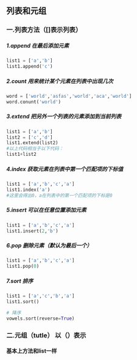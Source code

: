 ## 列表和元组

### 一.列表方法（[]表示列表）

##### 1.append   在最后添加元素

```python
list1 = ['a','b']
list1.append('c')
```

##### 2.count  用来统计某个元素在列表中出现几次

```python
word = ['world','asfas','world','aca','world']
word.conunt('world')
```

##### 3.extend  把另外一个列表的元素添加到当前列表	

```Python
list1 = ['a','b']
list2 = ['c','d']
list1.extend(list2)
#以上代码相当于以下代码：
list1+list2
```

##### 4.index  获取元素在列表中第一个匹配项的下标值

```python
list1 = ['a','b','c','a']
list1.index('a')
#这里会得出0，a在列表中的第一个匹配项的下标是0
```

##### 5.insert   可以在任意位置添加元素

```Python
list1 = ['a','b','c','a']
list1.insert(2,'b')
```

##### 6.pop 删除元素（默认为最后一个）

```Python
list1 = ['a','b','c','a']
list1.pop(0)
```

##### 7.sort 排序

```python
list1 = ['a','c','b','a']
list1.sort()

# 降序
vowels.sort(reverse=True)

```

### 二.元组（tutle）  以（）表示

#### 	基本上方法和list一样




